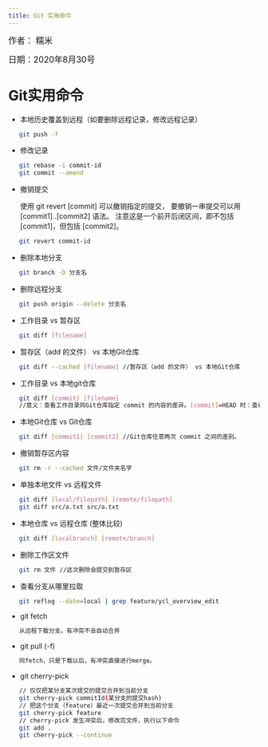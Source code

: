 ```yaml
---
title: Git 实用命令
---
```

<big>作者： 糯米</big>

<big>日期：2020年8月30号</big>

# Git实用命令
* 本地历史覆盖到远程（如要删除远程记录，修改远程记录）

   

```bash
   git push -f 
   ```

* 修改记录

   

```bash
   git rebase -i commit-id
   git commit --amend
   ```

* 撤销提交

   使用 git revert [commit] 可以撤销指定的提交， 要撤销一串提交可以用 [commit1]..[commit2] 语法。 注意这是一个前开后闭区间，即不包括 [commit1]，但包括 [commit2]。

   

```bash
   git revert commit-id
   ```

* 删除本地分支

   

```bash
   git branch -D 分支名
   ```

* 删除远程分支

   

```bash
   git push origin --delete 分支名
   ```

 

* 工作目录 vs 暂存区

   

```bash
   git diff [filename]
   ```

* 暂存区（add 的文件） vs 本地Git仓库

   

```bash
   git diff --cached [filename] //暂存区（add 的文件） vs 本地Git仓库
   ```

* 工作目录 vs 本地git仓库

   

```bash
   git diff [commit] [filename] 
   //意义：查看工作目录同Git仓库指定 commit 的内容的差异。[commit]=HEAD 时：查看工作目录同最近一次 commit 的内容的差异
   ```

* 本地Git仓库 vs Git仓库

   

```bash
   git diff [commit1] [commit2] //Git仓库任意两次 commit 之间的差别。
   ```

* 撤销暂存区内容

   

```bash
   git rm -r --cached 文件/文件夹名字 
   ```

* 单独本地文件 vs 远程文件

   

```bash
   git diff [local/filepath] [remote/filepath]
   git diff src/a.txt src/a.txt
   ```

* 本地仓库 vs 远程仓库 (整体比较)

   

```bash
   git diff [localbranch] [remote/branch]
   ```

* 删除工作区文件

```bash
   git rm 文件 //这次删除会提交到暂存区
```

* 查看分支从哪里拉取

```bash
   git reflog --date=local | grep feature/ycl_overview_edit
```

* git fetch

```bash
   从远程下载分支。有冲突不会自动合并
```

* git pull (-f)

```bash
   同fetch，只是下载以后，有冲突直接进行merge。
```

* git cherry-pick

```bash
   // 仅仅把某分支某次提交的提交合并到当前分支
   git cherry-pick commitId(某分支的提交hash)
   // 把这个分支（feature）最近一次提交合并到当前分支
   git cherry-pick feature
   // cherry-pick 发生冲突后，修改完文件，执行以下命令
   git add .
   git cherry-pick --continue
```